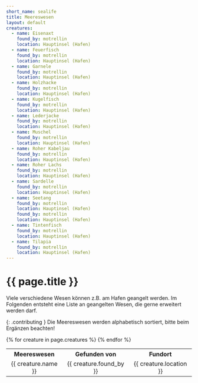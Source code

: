 ```yaml
---
short_name: sealife
title: Meereswesen
layout: default
creatures:
  - name: Eisenaxt
    found_by: motrellin
    location: Hauptinsel (Hafen)
  - name: Feuerfisch
    found_by: motrellin
    location: Hauptinsel (Hafen)
  - name: Garnele
    found_by: motrellin
    location: Hauptinsel (Hafen)
  - name: Holzhacke
    found_by: motrellin
    location: Hauptinsel (Hafen)
  - name: Kugelfisch
    found_by: motrellin
    location: Hauptinsel (Hafen)
  - name: Lederjacke
    found_by: motrellin
    location: Hauptinsel (Hafen)
  - name: Muschel
    found_by: motrellin
    location: Hauptinsel (Hafen)
  - name: Roher Kabeljau
    found_by: motrellin
    location: Hauptinsel (Hafen)
  - name: Roher Lachs
    found_by: motrellin
    location: Hauptinsel (Hafen)
  - name: Sardelle
    found_by: motrellin
    location: Hauptinsel (Hafen)
  - name: Seetang
    found_by: motrellin
    location: Hauptinsel (Hafen)
    found_by: motrellin
    location: Hauptinsel (Hafen)
  - name: Tintenfisch
    found_by: motrellin
    location: Hauptinsel (Hafen)
  - name: Tilapia
    found_by: motrellin
    location: Hauptinsel (Hafen)
---
```

# {{ page.title }}

Viele verschiedene Wesen können z.B. am Hafen geangelt werden. Im Folgenden
entsteht eine Liste an geangelten Wesen, die gerne erweitert werden darf.

{: .contributing }
Die Meereswesen werden alphabetisch sortiert, bitte beim Ergänzen beachten!

<table>
	<tr>
		<th>
			Meereswesen
		</th>
		<th>
			Gefunden von
		</th>
		<th>
			Fundort
		</th>
	</tr>
	{% for creature in page.creatures %}
	<tr>
		<td>
			<center>{{ creature.name }}</center>
		</td>
		<td>
			<center>{{ creature.found_by }}</center>
		</td>
		<td>
			<center>{{ creature.location }}</center>
		</td>
	</tr>
	{% endfor %}
</table>
